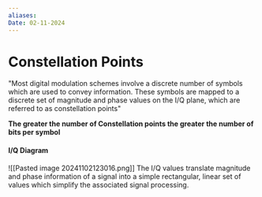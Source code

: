 ```yaml
---
aliases: 
Date: 02-11-2024
---
```

# Constellation Points 
"Most digital modulation schemes involve a discrete number of symbols which are used to convey information. These symbols are mapped to a discrete set of magnitude and phase values on the I/Q plane, which are referred to as constellation points"

**The greater the number of Constellation points the greater the number of bits per symbol**

#### I/Q Diagram

![[Pasted image 20241102123016.png]]
The I/Q values translate magnitude and phase information of a signal into a simple rectangular, linear set of values which simplify the associated signal processing.



[^1]: Two signals are said to be in “quadrature” when they are separated in phase by exactly 90°. [Source](https://nuwaves.com/wp-content/uploads/AN-005-Constellation-Diagrams-and-How-They-Are-Used1.pdf)

